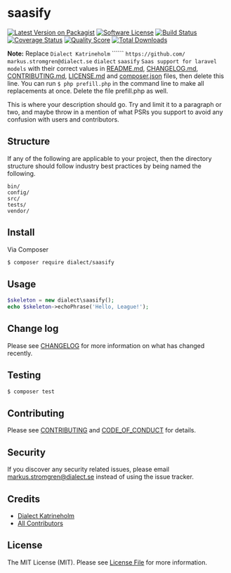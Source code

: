 # saasify

[![Latest Version on Packagist][ico-version]][link-packagist]
[![Software License][ico-license]](LICENSE.md)
[![Build Status][ico-travis]][link-travis]
[![Coverage Status][ico-scrutinizer]][link-scrutinizer]
[![Quality Score][ico-code-quality]][link-code-quality]
[![Total Downloads][ico-downloads]][link-downloads]

**Note:** Replace ```Dialect Katrineholm``` `````` ```https://github.com/``` ```markus.stromgren@dialect.se``` ```dialect``` ```saasify``` ```Saas support for laravel models``` with their correct values in [README.md](README.md), [CHANGELOG.md](CHANGELOG.md), [CONTRIBUTING.md](CONTRIBUTING.md), [LICENSE.md](LICENSE.md) and [composer.json](composer.json) files, then delete this line. You can run `$ php prefill.php` in the command line to make all replacements at once. Delete the file prefill.php as well.

This is where your description should go. Try and limit it to a paragraph or two, and maybe throw in a mention of what
PSRs you support to avoid any confusion with users and contributors.

## Structure

If any of the following are applicable to your project, then the directory structure should follow industry best practices by being named the following.

```
bin/        
config/
src/
tests/
vendor/
```


## Install

Via Composer

``` bash
$ composer require dialect/saasify
```

## Usage

``` php
$skeleton = new dialect\saasify();
echo $skeleton->echoPhrase('Hello, League!');
```

## Change log

Please see [CHANGELOG](CHANGELOG.md) for more information on what has changed recently.

## Testing

``` bash
$ composer test
```

## Contributing

Please see [CONTRIBUTING](CONTRIBUTING.md) and [CODE_OF_CONDUCT](CODE_OF_CONDUCT.md) for details.

## Security

If you discover any security related issues, please email markus.stromgren@dialect.se instead of using the issue tracker.

## Credits

- [Dialect Katrineholm][link-author]
- [All Contributors][link-contributors]

## License

The MIT License (MIT). Please see [License File](LICENSE.md) for more information.

[ico-version]: https://img.shields.io/packagist/v/dialect/saasify.svg?style=flat-square
[ico-license]: https://img.shields.io/badge/license-MIT-brightgreen.svg?style=flat-square
[ico-travis]: https://img.shields.io/travis/dialect/saasify/master.svg?style=flat-square
[ico-scrutinizer]: https://img.shields.io/scrutinizer/coverage/g/dialect/saasify.svg?style=flat-square
[ico-code-quality]: https://img.shields.io/scrutinizer/g/dialect/saasify.svg?style=flat-square
[ico-downloads]: https://img.shields.io/packagist/dt/dialect/saasify.svg?style=flat-square

[link-packagist]: https://packagist.org/packages/dialect/saasify
[link-travis]: https://travis-ci.org/dialect/saasify
[link-scrutinizer]: https://scrutinizer-ci.com/g/dialect/saasify/code-structure
[link-code-quality]: https://scrutinizer-ci.com/g/dialect/saasify
[link-downloads]: https://packagist.org/packages/dialect/saasify
[link-author]: https://github.com/
[link-contributors]: ../../contributors
